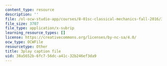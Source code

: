 ```yaml
---
content_type: resource
description: ''
file: /ol-ocw-studio-app/courses/8-01sc-classical-mechanics-fall-2016/38a5652b6fc756dca41c32b246ef3da9_KmGPMec8-iU.vtt
file_size: 3707
file_type: application/x-subrip
learning_resource_types: []
license: https://creativecommons.org/licenses/by-nc-sa/4.0/
ocw_type: OCWFile
resourcetype: Other
title: 3play caption file
uid: 38a5652b-6fc7-56dc-a41c-32b246ef3da9
---
```

